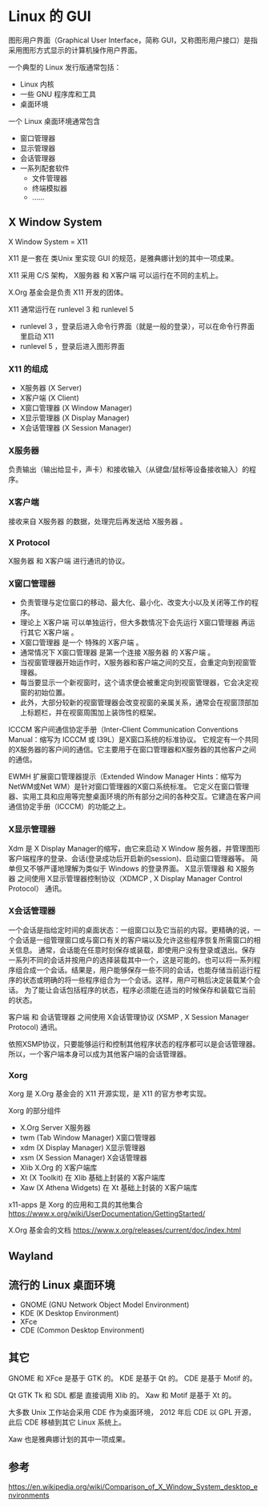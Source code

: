 Linux 的 GUI
================================

图形用户界面（Graphical User Interface，简称 GUI，又称图形用户接口）是指采用图形方式显示的计算机操作用户界面。

一个典型的 Linux 发行版通常包括：
- Linux 内核
- 一些 GNU 程序库和工具
- 桌面环境

一个 Linux 桌面环境通常包含
- 窗口管理器
- 显示管理器
- 会话管理器
- 一系列配套软件
    - 文件管理器
    - 终端模拟器
    - ......

## X Window System

X Window System = X11

X11 是一套在 类Unix 里实现 GUI 的规范，是雅典娜计划的其中一项成果。

X11 采用 C/S 架构， X服务器 和 X客户端 可以运行在不同的主机上。

X.Org 基金会是负责 X11 开发的团体。

X11 通常运行在 runlevel 3 和 runlevel 5
- runlevel 3 ，登录后进入命令行界面（就是一般的登录），可以在命令行界面里启动 X11
- runlevel 5 ，登录后进入图形界面

### X11 的组成
- X服务器 (X Server)
- X客户端 (X Client)
- X窗口管理器 (X Window Manager)
- X显示管理器 (X Display Manager)
- X会话管理器 (X Session Manager)

### X服务器
负责输出（输出给显卡，声卡）和接收输入（从键盘/鼠标等设备接收输入）的程序。

### X客户端
接收来自 X服务器 的数据，处理完后再发送给 X服务器 。

### X Protocol
X服务器 和 X客户端 进行通讯的协议。

### X窗口管理器
- 负责管理与定位窗口的移动、最大化、最小化、改变大小以及关闭等工作的程序。
- 理论上 X客户端 可以单独运行，但大多数情况下会先运行 X窗口管理器 再运行其它 X客户端 。
- X窗口管理器 是一个 特殊的 X客户端 。
- 通常情况下 X窗口管理器 是第一个连接 X服务器 的 X客户端 。
- 当视窗管理器开始运作时，X服务器和客户端之间的交互，会重定向到视窗管理器。
- 每当要显示一个新视窗时，这个请求便会被重定向到视窗管理器，它会决定视窗的初始位置。
- 此外，大部分较新的视窗管理器会改变视窗的亲属关系，通常会在视窗顶部加上标题栏，并在视窗周围加上装饰性的框架。

ICCCM
客户间通信协定手册（Inter-Client Communication Conventions Manual：缩写为 ICCCM 或 I39L）是X窗口系统的标准协议。
它规定有一个共同的X服务器的客户间的通信。它主要用于在窗口管理器和X服务器的其他客户之间的通信。

EWMH
扩展窗口管理器提示（Extended Window Manager Hints：缩写为NetWM或Net WM）是针对窗口管理器的X窗口系统标准。
它定义在窗口管理器、实用工具和应用等完整桌面环境的所有部分之间的各种交互。它建造在客户间通信协定手册（ICCCM）的功能之上。

### X显示管理器
Xdm 是 X Display Manager的缩写，由它来启动 X Window 服务器，并管理图形客户端程序的登录、会话(登录成功后开启新的session)、启动窗口管理器等。
简单但又不够严谨地理解为类似于 Windows 的登录界面。
X显示管理器 和 X服务器 之间使用 X显示管理器控制协议（XDMCP , X Display Manager Control Protocol） 通讯。

### X会话管理器
一个会话是指给定时间的桌面状态：一组窗口以及它当前的内容。更精确的说，一个会话是一组管理窗口或与窗口有关的客户端以及允许这些程序恢复所需窗口的相关信息。
通常，会话能在任意时刻保存或装载，即使用户没有登录或退出。保存一系列不同的会话并按用户的选择装载其中一个，这是可能的。也可以将一系列程序组合成一个会话。结果是，用户能够保存一些不同的会话，也能存储当前运行程序的状态或明确的将一些程序组合为一个会话。这样，用户可稍后决定装载某个会话。
为了能让会话包括程序的状态，程序必须能在适当的时候保存和装载它当前的状态。

客户端 和 会话管理器 之间使用 X会话管理协议 (XSMP , X Session Manager Protocol) 通讯。

依照XSMP协议，只要能够运行和控制其他程序状态的程序都可以是会话管理器。所以，一个客户端本身可以成为其他客户端的会话管理器。

### Xorg
Xorg 是 X.Org 基金会的 X11 开源实现，是 X11 的官方参考实现。

Xorg 的部分组件
- X.Org Server X服务器
- twm (Tab Window Manager) X窗口管理器
- xdm (X Display Manager) X显示管理器
- xsm (X Session Manager) X会话管理器
- Xlib X.Org 的 X客户端库
- Xt (X Toolkit) 在 Xlib 基础上封装的 X客户端库
- Xaw (X Athena Widgets) 在 Xt 基础上封装的 X客户端库

x11-apps 是 Xorg 的应用和工具的其他集合
https://www.x.org/wiki/UserDocumentation/GettingStarted/

X.Org 基金会的文档
https://www.x.org/releases/current/doc/index.html

## Wayland

## 流行的 Linux 桌面环境
- GNOME (GNU Network Object Model Environment)
- KDE (K Desktop Environment)
- XFce
- CDE (Common Desktop Environment)

## 其它
GNOME 和 XFce 是基于 GTK 的。
KDE 是基于 Qt 的。
CDE 是基于 Motif 的。

Qt GTK Tk 和 SDL 都是 直接调用 Xlib 的。
Xaw 和 Motif 是基于 Xt 的。

大多数 Unix 工作站会采用 CDE 作为桌面环境， 2012 年后 CDE 以 GPL 开源，此后 CDE 移植到其它 Linux 系统上。

Xaw 也是雅典娜计划的其中一项成果。

## 参考

https://en.wikipedia.org/wiki/Comparison_of_X_Window_System_desktop_environments

<!--


## 在 Debian 里使用 GUI

### 安装


de desktop environment
wm window managers


X11 X Window System



X11 或 Wayland
Qt 或 GTK+ 或 Motif
wm
de

X11
    X服务器
        X.Org Server（全称X.Org Foundation Open Source Public Implementation of X11）是X Window System的官方参考实现，它是开放源代码的自由软件。这一项目由X.Org基金会运作，存放于freedesktop.org的主机上。
    X客户端
    X窗口管理器
    X显示管理器 登录用的
    X会话管理器


X窗口系统包含了默认的会话管理器，名字叫xsm。特定的桌面系统也开发了自己的会话管理器：例如，ksmserver是KDE默认的会话管理器。
X Session Management Protocol (XSMP)
X 会话管理协议 (XSMP)指定程序与会话管理器该如何交互。特别重要的是窗口管理器能够与会话管理器通信，因为窗口管理器对窗口的位置和最小化有管理的责任。不能保存状态的程序也包括在会话中，但它们不能在会话中维持自己的状态。


客户间通信协定手册（Inter-Client Communication Conventions Manual：缩写为ICCCM或I39L即“I, 39个字母, L”）
是X窗口系统的标准协议。它规定有一个共同的X服务器的客户间的通信。它主要用于在窗口管理器和X服务器的其他客户之间的通信。


x server負責輸出（給顯卡）、接收鍵盤/鼠標的原始輸入等；
而每個工作在x上的應用程序是一個x client，
x server在接收到輸入後會將輸入發送到對應的x client。

Server运行在用户的本地机器上，在屏幕上完成低层的绘图操作。因为X Server直接向显卡发送信号，因此必须使用一个适合本机显卡的X Server，并配置好合适的分辨率，刷新率，颜色深度等，现在一般在/etc/X11/xorg.conf的文件就是Xorg Server的配置文件。 X Server通过鼠标和键盘监听用户的输入，并将键盘按键和鼠标点击传输给X Client，这些信息叫事件（event），它们构成了GUI编程的一个关键元素。它的逻辑扩展，MFC叫消息，GTK和Qt叫信号。

X Client是以X Window作为GUI的任何程序，如xterm，QQ和类似的更高级的应用程序，通常情况下，X Client等待X Server传送的用户事件，然后通过给X Server发送重绘消息来响应，X Client不需要和X Server运行在同一台机器上，这就是为什么xterm也能远程使用。

X Protocol X Client与X Server使用X Protocol进行通信，使得客户端和服务器能够在网络中分离，实际上是X Server和X display manager之间使用XDMCP（X Display Manager Control Protocol）协议进行通信，使用端口为UDP：177。

Xorg,X.Org Server是X窗口系统这一设计的参考实现，当前版本是X11R7.5,是一个对x窗口系统的具体软件实现.

Xdm是X Display Manager的缩写，由它来启动X Window服务器，并管理图形客户端程序的登录、会话(登录成功后开启新的session)、启动窗口管理器等。如果Xdm是在本地运行，它会启动X Server，就像命令行登录的init，getty和login所做的事情一样；如果Xdm在网络上某台计算机上运行，它的行为就如同一个telnet server，验证用户名与密码，然后开始一个远程会话（Remote Session）。

KDE,Gnome,deepin等桌面环境也提供了自己的xdm的实现，分别叫kdm和gdm,lightdm。

xwm窗口管理器是在图形用户界面的视窗系统中，控制窗口位置与外观的软件。它是负责管理与定位窗口的移动、最大化、最小化、改变大小以及关闭等工作,简而言之，就是给一个窗口加上最大化，最小化，关闭按钮标题栏和框架。Twm（Tom Window Manager）就是X.org提供的简单的窗口管理器。


GNOME Shell，是GNOME桌面环境3.0及其后续版本中的核心用户界面
GNOME Shell使用mutter作为窗口管理器


X显示管理器控制协议（XDMCP）


跟Windows和Mac OS X这些操作系统不一样的是，X并没有指定一个专用的窗口管理器，也没有定义窗口管理器的行为。正因为这个决定，今儿的我们才可以看到X下窗口管理器的多样性。
X不同于其他窗口系统的一个地方在于其没有指定一个窗口管理器。因为X的开发者希望X能够尽可能的摆脱窗口管理器和用户接口策略的影响。
事实上，X甚至根本不需要窗口管理器。



正如你已经知道的，X以一种服务端-客户端的架构运行。X的服务端能够控制多个物理显示设置和输入设备。应用程序以X客户端的角色来跟这些设备完成交互。当X服务端和客户端运行在同一台设备上的时，他们使用domain socket来进行通信。若处于不同的设备，他们可以使用TCP/IP来完成通信。

窗口管理器的本质上就是一个常规的X客户端，它并没有超级用户的权限来使用内核后门。对于X服务器而言，窗口管理器就是一个普通的用户进程，并且这个进程能够让X使用一系列的特殊APIs。
当一个客户端已经成功连接了这些特定API的时候，若有其他客户端试图连接，X会直接拒绝掉，通过这样的方式能够确保系统在任一时刻，至多只会有一个窗口管理器的存在。而第一个程序总是可以成功的连接上这些特殊的APIs。

当视窗管理器开始运作时，X服务器和客户端之间的交互，会重定向到视窗管理器。
每当要显示一个新视窗时，这个请求便会被重定向到视窗管理器，它会决定视窗的初始位置。
此外，大部分较新的视窗管理器会改变视窗的亲属关系，通常会在视窗顶部加上标题栏，并在视窗周围加上装饰性的框架。



twm（Tab Window Manager）是X窗口系统的窗口管理器。
twm是早年的突破性成就，但已经很大程度上被其他窗口管理器所超越，它们与twm不同，使用部件工具箱，而不再直接基于Xlib来书写。
twm仍是X.Org Server的标准，并可作为很多X窗口系统实现的一部分而获得到。



Intrinsics又名Xt或X Toolkit,是X Window的函式库。
Intrinsics首先提供面向对象的程式设计架构，并引进了“widget”的概念。Motif、OpenLook和Lesstif等即以Xt为基础。Athena Toolkit也是衍生自Xt Library。
但一些知名的工具箱如FLTK, GTK,和Qt并不使用Xt library,反是直接使用Xlib.

Xaw 和 Motif 是基于 Xt 的
QT 和 GTK 是直接调用 Xlib 的
Tk SDL 也是调用 Xlib 的


XCB（X C Binding）是一套以 C语言撰写，并用于绑定（Binding） X Window System之上。XCB是一套免费的软件，目标在于取代 Xlib。

Xlib 和 XCB 都是客户端库

X服务器
    X.Org Server
    Cygwin/X
    Xming


Unix /Linux最流行的桌面环境是：
    GNOME mutter
    KDE KWin
    CDE
    XFce Xfwm

CDE
Common Desktop Environment

KDE
K Desktop Environment

IEEE 1295


雅典娜(Athena)工程是MIT、DEC以及IBM的一个联合工程，本计划五年，在1988年1月又增加了三年，总共历时八年，于1991年6月30日告一段落。
该工程为解决如何将计算创新的应用到MIT的课程中，意图建立一个计算机环境，容纳多达一万台工作站，以及各种硬件，以保证不管是学生还是教职工都可以随时使用。用户可以访问其中的任何工作站，存取任何文件、程序，但在用户界面以及服务传递上，看起来不会有大的区别。
这个工程产生了许多现在被广为使用的技术，比如X Window System、Kerberos。雅典娜工程开发的其他技术包括Xaw部件工具箱、Zephyr通知服务、第一个即时通讯服务，以及Hesiod名，还有目录服务。

DEC
Digital Equipment Corporation
数字设备公司
1998年1月DEC公司被康柏(Compaq)以96亿美元的价格收购。
DEC 曾经生产过很多款流行的终端 vt50 vt52 vt100 vt220

康柏电脑，是由三位来自德州仪器公司的高级经理罗德·肯尼恩（Rod Canion），吉米·哈里斯（Jim Harris）和比尔·默顿（Bill Murto）于1982年2月分别投资1000美元共同创建的。2002年康柏公司被惠普公司收购。



GDM（由GNOME提供）
KDM（由KDE提供）允许用户在登录界面图形化的选择某个窗口管理器或桌面环境
XDM是X窗口系统的默认显示管理器


登录时直接打开图形界面
登录后才打开图形界面


窗口管理器 和 桌面环境 都可以算作 gui shell

EWMH
扩展窗口管理器提示（Extended Window Manager Hints：缩写为NetWM或Net WM）是针对窗口管理器的X窗口系统标准。
它定义在窗口管理器、实用工具和应用等完整桌面环境的所有部分之间的各种交互。它建造在客户间通信协定手册（ICCCM）的功能之上。


xinit
startx只是一个bash脚本，干活的是xinit
xinit先启动先启动X服务器，再启动基于X的应用程序


xinit是一个二进制文件，并非是一个脚本。通常位于/usr/bin下。它的主要功能是启动一个X服务器，同时启动一个基于X的应用程序。




运行级别
Linux拥有7个运行级别(runlevel)：
    运行级别0：系统停机状态，系统默认运行级别不能设为0，否则不能正常启动
    运行级别1：单用户工作状态，root权限，用于系统维护，禁止远程登陆
    运行级别2：多用户状态(没有NFS)
    运行级别3：完全的多用户状态(有NFS)，登陆后进入控制台命令行模式
    运行级别4：系统未使用，保留
    运行级别5：X11控制台，登陆后进入图形GUI模式
    运行级别6：系统正常关闭并重启，默认运行级别不能设为6，否则不能正常启动
我们启动X便就是从运行级别3启动X服务器，转至运行级别5。
启动X需要在运行级别3(默认)，切换运行级别：init [运行级别]，查看运行级别：runlevel



TTY原指电传打字机(Teletype)，在这里指虚拟控制台，也就是不启动X时的只有文本的界面。Debian系发行版默认开启tty1~tty6六个TTY，你可以使用Ctrl+Alt+F1~F6进行切换。(各发行版会有不同，根据实际操作)

X终端(XTerm)就是在X界面中虚拟终端(Virtual Terminal)的一种实现。
XTerm 是一个 gui 程序

DISPLAY
我们在桌面环境运行shell，输入set查看当前变量，可以发现有一个是DISPLAY=:0.0的变量，这决定了当前环境下X客户端在哪个X服务器上显示——这对于想要远程控制的朋友是很重要的(但是本文暂时不讲)。格式是DISPLAY=[主机名]:[显示界面号].[屏幕号]。主机名不需要多讲，可以为IP地址，为空代表本地主机；显示界面号是每个X服务器对应的号码，从0数起；屏幕号正如其名，多数情况不用管，常为0。PS：在原用户使用xhost +可允许其它用户将X客户端连接原用户的X服务器。

startx与xinit
startx、xinit和X(本体)均是启动X的方式，
理论上startx是xinit的壳子，而xinit又是X的壳子。
startx能自动帮你读取配置文件的参数。这些参数决定了X服务器的呈现方式、DPI、显示界面号等，决定了需要启动的X客户端(包括桌面环境)。
以下是命令参数：
startx [X客户端参数] -- [X服务端参数]
xinit [X客户端参数] -- [X服务端参数]
是的，这两个命令的参数是一致的，参数各有优先级，
如下(顺序排列)：
X服务器：
    命令后接的参数；~/.xserverrc；
    /etc/X11/xinit/xserverrc；
    无参数则直接执行X。

X客户端：
    命令后接的参数；
    ~/.xinitrc；
    etc/X11/xinit/xinitrc；
    无参数则直接执行xterm。


在命令行里运行桌面环境
在命令行里运行单个的gui程序
登录时直接显示登录界面


Wayland 和 X 的区别是什么
这两个要怎么兼容对方

在本地
    登录时打开显示管理器
    进入命令行后
        打开桌面环境
        打开单个gui
在远程
    登录时打开显示管理器
    进入命令行后
        打开桌面环境
        打开单个gui

远程的 X 和 vnc 有什么区别

和 X 相关的配置文件有哪些


在安装的时候选这两个，就能有 gui 界面了
debian desktop environment
gnmoe


x11-apps 包含了一系列的 X11 的程序
- xeyes
- xclock
- xterm

xterm 是 虚拟终端， 是 X客户端 。
虽然不是 Xorg 发布的，但也包含在 x11-apps 里。


-->
